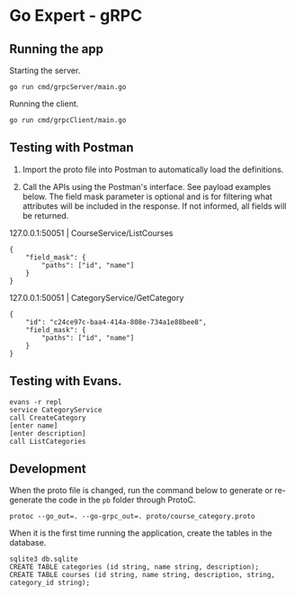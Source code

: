 # Go Expert - gRPC

## Running the app

Starting the server.
```
go run cmd/grpcServer/main.go
```

Running the client.
```
go run cmd/grpcClient/main.go
```

## Testing with Postman

1. Import the proto file into Postman to automatically load the definitions.

2. Call the APIs using the Postman's interface. See payload examples below. The field mask parameter is optional and is for filtering what attributes will be included in the response. If not informed, all fields will be returned.

127.0.0.1:50051 | CourseService/ListCourses
```
{
    "field_mask": {
        "paths": ["id", "name"]
    }
}
```

127.0.0.1:50051 | CategoryService/GetCategory
```
{
    "id": "c24ce97c-baa4-414a-808e-734a1e88bee8",
    "field_mask": {
        "paths": ["id", "name"]
    }
}
```


## Testing with Evans.
```
evans -r repl
service CategoryService
call CreateCategory
[enter name]
[enter description]
call ListCategories
```

## Development

When the proto file is changed, run the command below to generate or re-generate the code in the `pb` folder through ProtoC.
```
protoc --go_out=. --go-grpc_out=. proto/course_category.proto
````

When it is the first time running the application, create the tables in the database.
```
sqlite3 db.sqlite
CREATE TABLE categories (id string, name string, description);
CREATE TABLE courses (id string, name string, description, string, category_id string);
```